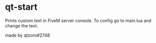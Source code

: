 # qt-start

Prints custom text in FiveM server console.
To config go to main.lua and change the text.

made by qtzoro#2748
